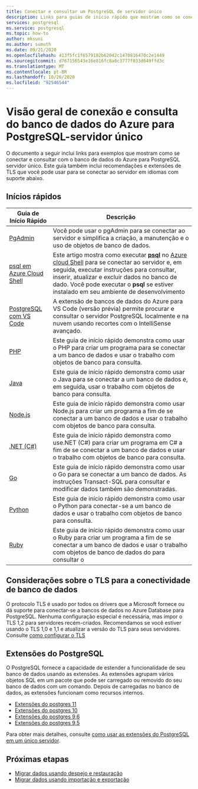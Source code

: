 ```yaml
---
title: Conectar e consultar um PostgreSQL de servidor único
description: Links para guias de início rápido que mostram como se conectar ao banco de dados do Azure para PostgreSQL servidor único e executar consultas.
services: postgresql
ms.service: postgresql
ms.topic: how-to
author: mksuni
ms.author: sumuth
ms.date: 09/21/2020
ms.openlocfilehash: 413f5fc1f6579102b62042c1470816470c2e1449
ms.sourcegitcommit: d767156543e16e816fc8a0c3777f033d649ffd3c
ms.translationtype: MT
ms.contentlocale: pt-BR
ms.lasthandoff: 10/26/2020
ms.locfileid: "92546544"
---
```

# <a name="connect-and-query-overview-for-azure-database-for-postgresql--single-server"></a>Visão geral de conexão e consulta do banco de dados do Azure para PostgreSQL-servidor único

O documento a seguir inclui links para exemplos que mostram como se conectar e consultar com o banco de dados do Azure para PostgreSQL servidor único. Este guia também inclui recomendações e extensões de TLS que você pode usar para se conectar ao servidor em idiomas com suporte abaixo.

## <a name="quickstarts"></a>Inícios rápidos

| Guia de Início Rápido | Descrição |
|---|---|
|[PgAdmin](https://www.pgadmin.org/)|Você pode usar o pgAdmin para se conectar ao servidor e simplifica a criação, a manutenção e o uso de objetos de banco de dados.|
|[psql em Azure Cloud Shell](quickstart-create-server-database-azure-cli.md#connect-to-the-azure-database-for-postgresql-server-by-using-psql)|Este artigo mostra como executar [**psql**](https://www.postgresql.org/docs/current/static/app-psql.html) no [Azure cloud Shell](../cloud-shell/overview.md) para se conectar ao servidor e, em seguida, executar instruções para consultar, inserir, atualizar e excluir dados no banco de dado. Você pode executar o **psql** se estiver instalado em seu ambiente de desenvolvimento|
|[PostgreSQL com VS Code](https://marketplace.visualstudio.com/items?itemName=ms-azuretools.vscode-cosmosdb)|A extensão de bancos de dados do Azure para VS Code (versão prévia) permite procurar e consultar o servidor PostgreSQL localmente e na nuvem usando recortes com o IntelliSense avançado. |
|[PHP](connect-php.md)|Este guia de início rápido demonstra como usar o PHP para criar um programa para se conectar a um banco de dados e usar o trabalho com objetos de banco para consulta.|
|[Java](connect-java.md)|Este guia de início rápido demonstra como usar o Java para se conectar a um banco de dados e, em seguida, usar o trabalho com objetos de banco para consulta.|
|[Node.js](connect-nodejs.md)|Este guia de início rápido demonstra como usar Node.js para criar um programa a fim de se conectar a um banco de dados e usar o trabalho com objetos de banco para consulta.|
|[.NET (C#)](connect-csharp.md)|Este guia de início rápido demonstra como use.NET (C#) para criar um programa em C# a fim de se conectar a um banco de dados e usar o trabalho com objetos de banco para consulta.|
|[Go](connect-go.md)|Este guia de início rápido demonstra como usar o Go para se conectar a um banco de dados. As instruções Transact-SQL para consultar e modificar dados também são demonstradas.|
|[Python](connect-python.md)|Este guia de início rápido demonstra como usar o Python para conectar-se a um banco de dados e usar o trabalho com objetos de banco para consulta. |
|[Ruby](connect-ruby.md)|Este guia de início rápido demonstra como usar o Ruby para criar um programa a fim de se conectar a um banco de dados e usar o trabalho com objetos de banco de dados do para consultar o|

## <a name="tls-considerations-for-database-connectivity"></a>Considerações sobre o TLS para a conectividade de banco de dados

O protocolo TLS é usado por todos os drivers que a Microsoft fornece ou dá suporte para conectar-se a bancos de dados no Azure Database para PostgreSQL. Nenhuma configuração especial é necessária, mas impor o TLS 1,2 para servidores recém-criados. Recomendamos se você estiver usando o TLS 1,0 e 1,1 e atualizar a versão do TLS para seus servidores. Consulte [como configurar o TLS](howto-tls-configurations.md)

## <a name="postgresql-extensions"></a>Extensões do PostgreSQL

O PostgreSQL fornece a capacidade de estender a funcionalidade de seu banco de dados usando as extensões. As extensões agrupam vários objetos SQL em um pacote que pode ser carregado ou removido do seu banco de dados com um comando. Depois de carregadas no banco de dados, as extensões funcionam como recursos internos.

- [Extensões do postgres 11](./concepts-extensions.md#postgres-11-extensions)
- [Extensões do postgres 10](./concepts-extensions.md#postgres-10-extensions)
- [Extensões do postgres 9,6](./concepts-extensions.md#postgres-96-extensions)
- [Extensões do postgres 9,5](./concepts-extensions.md#postgres-95-extensions)

Para obter mais detalhes, consulte [como usar as extensões do PostgreSQL em um único servidor](concepts-extensions.md).

## <a name="next-steps"></a>Próximas etapas

- [Migrar dados usando despejo e restauração](howto-migrate-using-dump-and-restore.md)
- [Migrar dados usando importação e exportação](howto-migrate-using-export-and-import.md)

